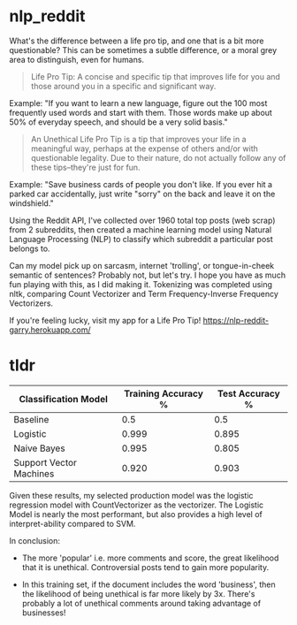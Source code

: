 # nlp_reddit

What's the difference between a life pro tip, and one that is a bit more questionable? This can be sometimes a subtle difference, or a moral grey area to distinguish, even for humans.

> Life Pro Tip:
A concise and specific tip that improves life for you and those around you in a specific and significant way.


Example: "If you want to learn a new language, figure out the 100 most frequently used words and start with them. Those words make up about 50% of everyday speech, and should be a very solid basis."

> An Unethical Life Pro Tip is a tip that improves your life in a meaningful way, perhaps at the expense of others and/or with questionable legality. Due to their nature, do not actually follow any of these tips–they're just for fun.


Example: "Save business cards of people you don't like. If you ever hit a parked car accidentally, just write "sorry" on the back and leave it on the windshield."

Using the Reddit API, I've collected over 1960 total top posts (web scrap) from 2 subreddits, then created a machine learning model using Natural Language Processing (NLP) to classify which subreddit a particular post belongs to.


Can my model pick up on sarcasm, internet 'trolling', or tongue-in-cheek semantic of sentences? Probably not, but let's try. I hope you have as much fun playing with this, as I did making it. Tokenizing was completed using nltk, comparing Count Vectorizer and Term Frequency-Inverse Frequency Vectorizers.

If you're feeling lucky, visit my app for a Life Pro Tip!
https://nlp-reddit-garry.herokuapp.com/


# tldr 
| Classification Model  | Training Accuracy %  | Test Accuracy %  
|---|---|---|
| Baseline |	0.5	| 0.5 |
| Logistic |	0.999 |	0.895 |
| Naive Bayes	| 0.995	| 0.805 |
| Support Vector Machines |	0.920 |	0.903 |

Given these results, my selected production model was the logistic regression model with CountVectorizer as the vectorizer. The Logistic Model is nearly the most performant, but also provides a high level of interpret-ability compared to SVM.

In conclusion:
* The more 'popular' i.e. more comments and score, the great likelihood that it is unethical. Controversial posts tend to gain more popularity.

* In this training set, if the document includes the word 'business', then the likelihood of being unethical is far more likely by 3x. There's probably a lot of unethical comments around taking advantage of businesses!
